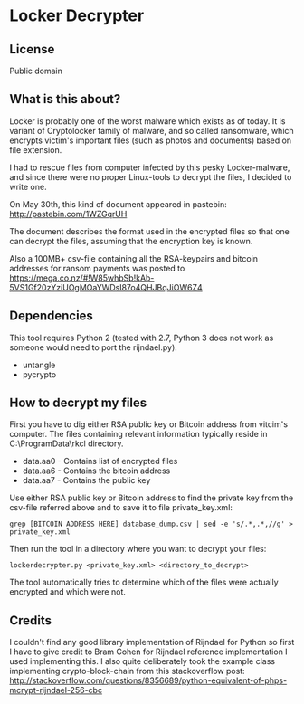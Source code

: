 Locker Decrypter
================


License
-------
Public domain


What is this about?
-------------------

Locker is probably one of the worst malware which exists as of today. It is
variant of Cryptolocker family of malware, and so called ransomware, which
encrypts victim's important files (such as photos and documents) based on file
extension.

I had to rescue files from computer infected by this pesky Locker-malware, and
since there were no proper Linux-tools to decrypt the files, I decided to write
one.

On May 30th, this kind of document appeared in pastebin:
http://pastebin.com/1WZGqrUH

The document describes the format used in the encrypted files so that one can
decrypt the files, assuming that the encryption key is known.

Also a 100MB+ csv-file containing all the RSA-keypairs and bitcoin addresses
for ransom payments was posted to
https://mega.co.nz/#!W85whbSb!kAb-5VS1Gf20zYziUOgMOaYWDsI87o4QHJBqJiOW6Z4


Dependencies
------------

This tool requires Python 2 (tested with 2.7, Python 3 does not work as someone
would need to port the rijndael.py).

- untangle
- pycrypto


How to decrypt my files
-----------------------

First you have to dig either RSA public key or Bitcoin address from vitcim's
computer. The files containing relevant information typically reside in
C:\ProgramData\rkcl directory.

* data.aa0 - Contains list of encrypted files
* data.aa6 - Contains the bitcoin address
* data.aa7 - Contains the public key

Use either RSA public key or Bitcoin address to find the private key from the
csv-file referred above and to save it to file private\_key.xml:

    grep [BITCOIN ADDRESS HERE] database_dump.csv | sed -e 's/.*,.*,//g' > private_key.xml

Then run the tool in a directory where you want to decrypt your files:

    lockerdecrypter.py <private_key.xml> <directory_to_decrypt>

The tool automatically tries to determine which of the files were actually
encrypted and which were not.


Credits
-------

I couldn't find any good library implementation of Rijndael for Python so first
I have to give credit to Bram Cohen for Rijndael reference implementation I
used implementing this. I also quite deliberately took the example class
implementing crypto-block-chain from this stackoverflow post:
http://stackoverflow.com/questions/8356689/python-equivalent-of-phps-mcrypt-rijndael-256-cbc

